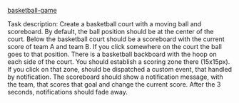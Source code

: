 [basketball-game](https://juurousse.github.io/basketball-game/)

Task description:
Create a basketball court with a moving ball and scoreboard. By default, the ball position should be at the center of the court. Below the basketball court should be a scoreboard with the current score of team A and team B. If you click somewhere on the court the ball goes to that position. There is a basketball backboard with the hoop on each side of the court. You should establish a scoring zone there (15x15px). If you click on that zone, should be dispatched a custom event, that handled by notification. The scoreboard should show a notification message, with the team, that scores that goal and change the current score. After the 3 seconds, notifications should fade away. 

